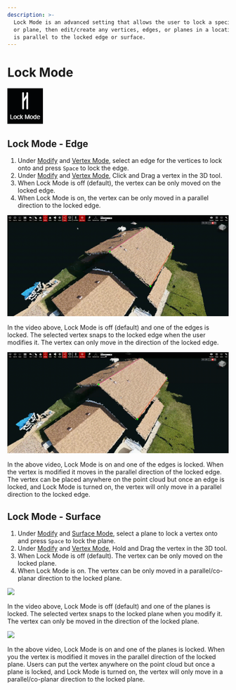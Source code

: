 ```yaml
---
description: >-
  Lock Mode is an advanced setting that allows the user to lock a specific edge,
  or plane, then edit/create any vertices, edges, or planes in a location that
  is parallel to the locked edge or surface.
---
```


# Lock Mode

![](../.gitbook/assets/lock-mode.png)

## Lock Mode - Edge

1. Under [Modify](../basic-function/geometry/modify.md) and [Vertex Mode](), select an edge for the vertices to lock onto and press `Space` to lock the edge.
2. Under [Modify](../basic-function/geometry/modify.md) and [Vertex Mode](), Click and Drag a vertex in the 3D tool. 
3. When Lock Mode is off \(default\), the vertex can be only moved on the locked edge.
4. When Lock Mode is on, the vertex can be only moved in a parallel direction to the locked edge.

![](../.gitbook/assets/lock-mode-off_edge-locked_proj12131_11_2018.gif)

In the video above, Lock Mode is off \(default\) and one of the edges is locked. The selected vertex snaps to the locked edge when the user modifies it. The vertex can only move in the direction of the locked edge.

![](../.gitbook/assets/lockmodeon_edgelocked_proj12131.gif)

In the above video, Lock Mode is on and one of the edges is locked. When the vertex is modified it moves in the parallel direction of the locked edge. The vertex can be placed anywhere on the point cloud but once an edge is locked, and Lock Mode is turned on, the vertex will only move in a parallel direction to the locked edge.

## Lock Mode - Surface

1. Under [Modify](../basic-function/geometry/modify.md) and [Surface Mode](), select a plane to lock a vertex onto and press `Space` to lock the plane.
2. Under [Modify](../basic-function/geometry/modify.md) and [Vertex Mode](), Hold and Drag the vertex in the 3D tool. 
3. When Lock Mode is off \(default\). The vertex can be only moved on the locked plane.
4. When Lock Mode is on. The vertex can be only moved in a parallel/co-planar direction to the locked plane.

![](../.gitbook/assets/lockmodeoff_planelocked_proj12131_11_2018.gif)

In the video above, Lock Mode is off \(default\) and one of the planes is locked. The selected vertex snaps to the locked plane when you modify it. The vertex can only be moved in the direction of the locked plane.

![](../.gitbook/assets/lockmodeon_planelocked_proj12131_11_2018.gif)

In the above video, Lock Mode is on and one of the planes is locked. When you the vertex is modified it moves in the parallel direction of the locked plane. Users can put the vertex anywhere on the point cloud but once a plane is locked, and Lock Mode is turned on, the vertex will only move in a parallel/co-planar direction to the locked plane.

